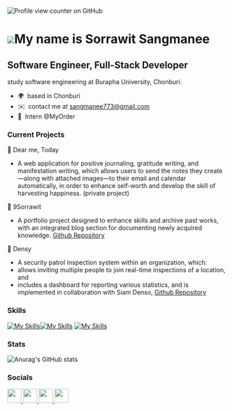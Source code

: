 ![Profile view counter on GitHub](https://komarev.com/ghpvc/?username=sorrawit2546)

![](https://user-images.githubusercontent.com/18350557/176309783-0785949b-9127-417c-8b55-ab5a4333674e.gif)My name is Sorrawit Sangmanee
==========================================================================================================================================

Software Engineer, Full-Stack Developer
------------------------------------------

study software engineering at Burapha University, Chonburi.

* 🌍  based in Chonburi
* ✉️  contact me at [sangmanee773@gmail.com](mailto:sangmanee773@gmail.com)
* 🧠  Intern @MyOrder

### Current Projects
📝 Dear me, Today

- A web application for positive journaling, gratitude writing, and manifestation writing, which allows users to send the notes they create—along with attached images—to their email and calendar automatically, in order to enhance self-worth and develop the skill of harvesting happiness.
(private project)

📝 9Sorrawit

- A portfolio project designed to enhance skills and archive past works, with an integrated blog section for documenting newly acquired knowledge.
[Github Repository](https://github.com/sorrawit2546/9Sorrawit)

📝 Densy

- A security patrol inspection system within an organization, which:
- allows inviting multiple people to join real-time inspections of a location, and
- includes a dashboard for reporting various statistics, and is implemented in collaboration with Siam Denso, [Github Repository](https://github.com/TheerapatPooh/TEAM6-DENSY)

### Skills


[![My Skills](https://skillicons.dev/icons?i=js,ts,html,css)](https://skillicons.dev)[![My Skills](https://skillicons.dev/icons?i=java,nodejs,figma,git,docker,kubernetes,jest,nestjs,expressjs,tailwind&theme=light)](https://skillicons.dev) 
[![My Skills](https://skillicons.dev/icons?i=aws,react,&perline=3)](https://skillicons.dev)

### Stats
![Anurag's GitHub stats](https://github-readme-stats.vercel.app/api?username=sorrawit2546&show_icons=true&theme=transparent)


### Socials

<p align="left"> <a href="https://www.github.com/sorrawit2546" target="_blank" rel="noreferrer"> <picture> <source media="(prefers-color-scheme: dark)" srcset="https://raw.githubusercontent.com/danielcranney/readme-generator/main/public/icons/socials/github-dark.svg" /> <source media="(prefers-color-scheme: light)" srcset="https://raw.githubusercontent.com/danielcranney/readme-generator/main/public/icons/socials/github.svg" /> <img src="https://raw.githubusercontent.com/danielcranney/readme-generator/main/public/icons/socials/github.svg" width="32" height="32" /> </picture> </a> <a href="https://www.linkedin.com/in/sorrawit-sangmanee-8711b7210/?originalSubdomain=th" target="_blank" rel="noreferrer"> <picture> <source media="(prefers-color-scheme: dark)" srcset="https://raw.githubusercontent.com/danielcranney/readme-generator/main/public/icons/socials/linkedin-dark.svg" /> <source media="(prefers-color-scheme: light)" srcset="https://raw.githubusercontent.com/danielcranney/readme-generator/main/public/icons/socials/linkedin.svg" /> <img src="https://raw.githubusercontent.com/danielcranney/readme-generator/main/public/icons/socials/linkedin.svg" width="32" height="32" /> </picture> </a> <a href="http://www.medium.com/@sangmanee773" target="_blank" rel="noreferrer"> <picture> <source media="(prefers-color-scheme: dark)" srcset="https://raw.githubusercontent.com/danielcranney/readme-generator/main/public/icons/socials/medium-dark.svg" /> <source media="(prefers-color-scheme: light)" srcset="https://raw.githubusercontent.com/danielcranney/readme-generator/main/public/icons/socials/medium.svg" /> <img src="https://raw.githubusercontent.com/danielcranney/readme-generator/main/public/icons/socials/medium.svg" width="32" height="32" /> </picture> </a> <a href="https://www.youtube.com/@hiddenpeaceplace" target="_blank" rel="noreferrer"> <picture> <source media="(prefers-color-scheme: dark)" srcset="https://raw.githubusercontent.com/danielcranney/readme-generator/main/public/icons/socials/youtube-dark.svg" /> <source media="(prefers-color-scheme: light)" srcset="https://raw.githubusercontent.com/danielcranney/readme-generator/main/public/icons/socials/youtube.svg" /> <img src="https://raw.githubusercontent.com/danielcranney/readme-generator/main/public/icons/socials/youtube.svg" width="32" height="32" /> </picture> </a></p>
